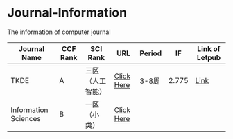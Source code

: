 # Journal-Information
The information of computer journal


| Journal Name         | CCF Rank | SCI Rank     | URL | Period | IF   | Link of Letpub |
|----------------------|----------|--------------|-----|--------|--------|--------|
| TKDE                 | A        | 三区（人工智能） |  [Click Here](https://ieeexplore.ieee.org/xpl/RecentIssue.jsp?punumber=69)  |3-8周 | 2.775     |   [Link](https://www.letpub.com.cn/index.php?journalid=3399&page=journalapp&view=detail) |
| Information Sciences | B        | 一区（小类） |   [Click Here](#)  |    |    |  |

